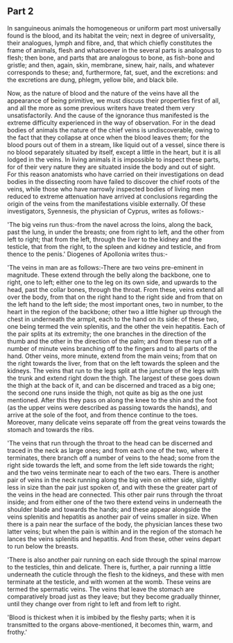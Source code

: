 ## Part 2

In sanguineous animals the homogeneous or uniform part most universally found is the blood, and its habitat the vein; next in degree of universality, their analogues, lymph and fibre, and, that which chiefly constitutes the frame of animals, flesh and whatsoever in the several parts is analogous to flesh; then bone, and parts that are analogous to bone, as fish-bone and gristle; and then, again, skin, membrane, sinew, hair, nails, and whatever corresponds to these; and, furthermore, fat, suet, and the excretions: and the excretions are dung, phlegm, yellow bile, and black bile.

Now, as the nature of blood and the nature of the veins have all the appearance of being primitive, we must discuss their properties first of all, and all the more as some previous writers have treated them very unsatisfactorily.
And the cause of the ignorance thus manifested is the extreme difficulty experienced in the way of observation.
For in the dead bodies of animals the nature of the chief veins is undiscoverable, owing to the fact that they collapse at once when the blood leaves them; for the blood pours out of them in a stream, like liquid out of a vessel, since there is no blood separately situated by itself, except a little in the heart, but it is all lodged in the veins.
In living animals it is impossible to inspect these parts, for of their very nature they are situated inside the body and out of sight.
For this reason anatomists who have carried on their investigations on dead bodies in the dissecting room have failed to discover the chief roots of the veins, while those who have narrowly inspected bodies of living men reduced to extreme attenuation have arrived at conclusions regarding the origin of the veins from the manifestations visible externally.
Of these investigators, Syennesis, the physician of Cyprus, writes as follows:-

'The big veins run thus:-from the navel across the loins, along the back, past the lung, in under the breasts; one from right to left, and the other from left to right; that from the left, through the liver to the kidney and the testicle, that from the right, to the spleen and kidney and testicle, and from thence to the penis.'
Diogenes of Apollonia writes thus:-

'The veins in man are as follows:-There are two veins pre-eminent in magnitude.
These extend through the belly along the backbone, one to right, one to left; either one to the leg on its own side, and upwards to the head, past the collar bones, through the throat.
From these, veins extend all over the body, from that on the right hand to the right side and from that on the left hand to the left side; the most important ones, two in number, to the heart in the region of the backbone; other two a little higher up through the chest in underneath the armpit, each to the hand on its side: of these two, one being termed the vein splenitis, and the other the vein hepatitis.
Each of the pair splits at its extremity; the one branches in the direction of the thumb and the other in the direction of the palm; and from these run off a number of minute veins branching off to the fingers and to all parts of the hand.
Other veins, more minute, extend from the main veins; from that on the right towards the liver, from that on the left towards the spleen and the kidneys.
The veins that run to the legs split at the juncture of the legs with the trunk and extend right down the thigh.
The largest of these goes down the thigh at the back of it, and can be discerned and traced as a big one; the second one runs inside the thigh, not quite as big as the one just mentioned.
After this they pass on along the knee to the shin and the foot (as the upper veins were described as passing towards the hands), and arrive at the sole of the foot, and from thence continue to the toes.
Moreover, many delicate veins separate off from the great veins towards the stomach and towards the ribs.

'The veins that run through the throat to the head can be discerned and traced in the neck as large ones; and from each one of the two, where it terminates, there branch off a number of veins to the head; some from the right side towards the left, and some from the left side towards the right; and the two veins terminate near to each of the two ears.
There is another pair of veins in the neck running along the big vein on either side, slightly less in size than the pair just spoken of, and with these the greater part of the veins in the head are connected.
This other pair runs through the throat inside; and from either one of the two there extend veins in underneath the shoulder blade and towards the hands; and these appear alongside the veins splenitis and hepatitis as another pair of veins smaller in size.
When there is a pain near the surface of the body, the physician lances these two latter veins; but when the pain is within and in the region of the stomach he lances the veins splenitis and hepatitis.
And from these, other veins depart to run below the breasts.

'There is also another pair running on each side through the spinal marrow to the testicles, thin and delicate.
There is, further, a pair running a little underneath the cuticle through the flesh to the kidneys, and these with men terminate at the testicle, and with women at the womb.
These veins are termed the spermatic veins.
The veins that leave the stomach are comparatively broad just as they leave; but they become gradually thinner, until they change over from right to left and from left to right.

'Blood is thickest when it is imbibed by the fleshy parts; when it is transmitted to the organs above-mentioned, it becomes thin, warm, and frothy.'

